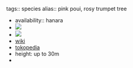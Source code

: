 tags:: species
alias:: pink poui, rosy trumpet tree

- availability:: hanara
- ![](https://peach-geographical-bat-397.mypinata.cloud/ipfs/QmXqdauX3TU4BxiwfU6s3LwoLidSGMrgGc36yrsK1gJ4W8)
- ![](https://peach-geographical-bat-397.mypinata.cloud/ipfs/QmQWd86aq4NnJpzq8wWU4oWdsfbR16sjtwYdSGkhGVakSC)
- [wiki](https://en.wikipedia.org/wiki/Tabebuia_rosea)
- [tokopedia](https://www.tokopedia.com/plantismeid/1m-white-tabebuia-rosea-tanaman-pohon-tabebuya-putih?extParam=ivf%3Dfalse%26src%3Dsearch&refined=true)
- height: up to 30m
-